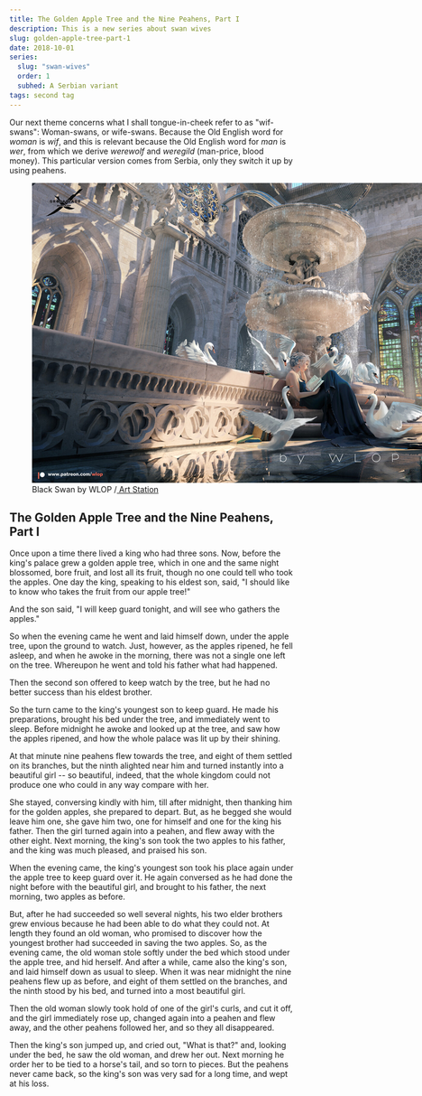 ```yaml
---
title: The Golden Apple Tree and the Nine Peahens, Part I
description: This is a new series about swan wives
slug: golden-apple-tree-part-1
date: 2018-10-01
series:
  slug: "swan-wives"
  order: 1
  subhed: A Serbian variant
tags: second tag
---
```

Our next theme concerns what I shall tongue-in-cheek refer to as "wif-swans": Woman-swans, or wife-swans. Because the Old English word for *woman* is *wif*, and this is relevant because the Old English word for *man* is *wer*, from which we derive *werewolf* and *weregild* (man-price, blood money). This particular version comes from Serbia, only they switch it up by using peahens.  
<figure>
<img src="/assets/img/wlop-black-swan.jpg" alt="woman in a fancy dress reads a book in a bright ballroom, while swans cavort about her" style="max-width:85vh;">
<figcaption>Black Swan by WLOP /<a href="https://www.artstation.com/artwork/ZGr13N"> Art Station</a> </figcaption>
</figure>

## The Golden Apple Tree and the Nine Peahens, Part I

Once upon a time there lived a king who had three sons. Now, before the king's palace grew a golden apple tree, which in one and the same night blossomed, bore fruit, and lost all its fruit, though no one could tell who took the apples. One day the king, speaking to his eldest son, said, "I should like to know who takes the fruit from our apple tree!"

And the son said, "I will keep guard tonight, and will see who gathers the apples."

So when the evening came he went and laid himself down, under the apple tree, upon the ground to watch. Just, however, as the apples ripened, he fell asleep, and when he awoke in the morning, there was not a single one left on the tree. Whereupon he went and told his father what had happened.

Then the second son offered to keep watch by the tree, but he had no better success than his eldest brother.

So the turn came to the king's youngest son to keep guard. He made his preparations, brought his bed under the tree, and immediately went to sleep. Before midnight he awoke and looked up at the tree, and saw how the apples ripened, and how the whole palace was lit up by their shining.

At that minute nine peahens flew towards the tree, and eight of them settled on its branches, but the ninth alighted near him and turned instantly into a beautiful girl -- so beautiful, indeed, that the whole kingdom could not produce one who could in any way compare with her.

She stayed, conversing kindly with him, till after midnight, then thanking him for the golden apples, she prepared to depart. But, as he begged she would leave him one, she gave him two, one for himself and one for the king his father. Then the girl turned again into a peahen, and flew away with the other eight. Next morning, the king's son took the two apples to his father, and the king was much pleased, and praised his son.

When the evening came, the king's youngest son took his place again under the apple tree to keep guard over it. He again conversed as he had done the night before with the beautiful girl, and brought to his father, the next morning, two apples as before.

But, after he had succeeded so well several nights, his two elder brothers grew envious because he had been able to do what they could not. At length they found an old woman, who promised to discover how the youngest brother had succeeded in saving the two apples. So, as the evening came, the old woman stole softly under the bed which stood under the apple tree, and hid herself. And after a while, came also the king's son, and laid himself down as usual to sleep. When it was near midnight the nine peahens flew up as before, and eight of them settled on the branches, and the ninth stood by his bed, and turned into a most beautiful girl.

Then the old woman slowly took hold of one of the girl's curls, and cut it off, and the girl immediately rose up, changed again into a peahen and flew away, and the other peahens followed her, and so they all disappeared.

Then the king's son jumped up, and cried out, "What is that?" and, looking under the bed, he saw the old woman, and drew her out. Next morning he order her to be tied to a horse's tail, and so torn to pieces. But the peahens never came back, so the king's son was very sad for a long time, and wept at his loss.


